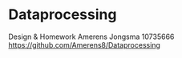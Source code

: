 # Dataprocessing
Design & Homework
Amerens Jongsma 10735666
https://github.com/Amerens8/Dataprocessing
